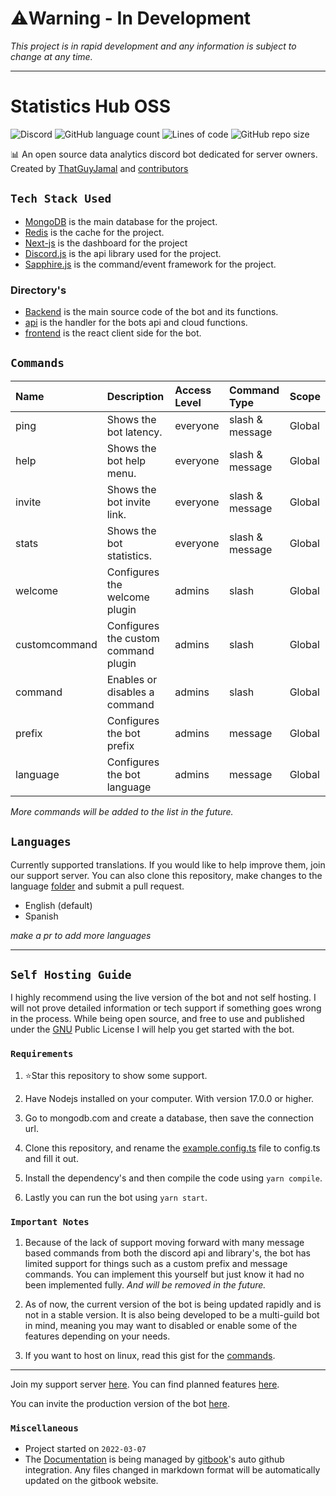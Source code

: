 # ⚠️Warning - In Development

_This project is in rapid development and any information is subject to change at any time._

---

# Statistics Hub OSS

![Discord](https://img.shields.io/discord/837830514130812970?style=flat-square) ![GitHub language count](https://img.shields.io/github/languages/count/ThatGuyJamal/statistics-hub-oss?style=flat-square) ![Lines of code](https://img.shields.io/tokei/lines/github/ThatGuyJamal/statistics-hub-oss?style=flat-square) ![GitHub repo size](https://img.shields.io/github/repo-size/ThatGuyJamal/statistics-hub-oss?style=flat-square)

📊 An open source data analytics discord bot dedicated for server owners. Created by [ThatGuyJamal](https://github.com/ThatGuyJamal) and [contributors](./.github/contributors.md)

## `Tech Stack Used`

- [MongoDB](https://www.mongodb.com/) is the main database for the project.
- [Redis](https://redis.io/) is the cache for the project.
- [Next-js](https://nextjs.org/) is the dashboard for the project
- [Discord.js](https://discord.js.org/) is the api library used for the project.
- [Sapphire.js](https://www.sapphirejs.dev/) is the command/event framework for the project.

### Directory's

- [Backend](./backend/) is the main source code of the bot and its functions.
- [api](./api/) is the handler for the bots api and cloud functions.
- [frontend](./frontend/) is the react client side for the bot.

## `Commands`

| Name          | Description                          | Access Level | Command Type    | Scope  |
| :------------ | :----------------------------------- | :----------- | :-------------- | :----- |
| ping          | Shows the bot latency.               | everyone     | slash & message | Global |
| help          | Shows the bot help menu.             | everyone     | slash & message | Global |
| invite        | Shows the bot invite link.           | everyone     | slash & message | Global |
| stats         | Shows the bot statistics.            | everyone     | slash & message | Global |
| welcome       | Configures the welcome plugin        | admins       | slash           | Global |
| customcommand | Configures the custom command plugin | admins       | slash           | Global |
| command       | Enables or disables a command        | admins       | slash           | Global |
| prefix        | Configures the bot prefix            | admins       | message         | Global |
| language      | Configures the bot language          | admins       | message         | Global |

*More commands will be added to the list in the future.*

## `Languages`

Currently supported translations. If you would like to help improve them, join our support server. You can also clone this repository, make changes to
the language [folder](./backend/src/languages/) and submit a pull request.

- English (default)
- Spanish

_make a pr to add more languages_

---

## `Self Hosting Guide`

I highly recommend using the live version of the bot and not self hosting. I will not prove detailed information or tech support
if something goes wrong in the process. While being open source, and free to use and published under the [GNU](./LICENSE) Public License I will help you get
started with the bot.

### `Requirements`

1. ⭐Star this repository to show some support.

2. Have Nodejs installed on your computer. With version 17.0.0 or higher.

3. Go to mongodb.com and create a database, then save the connection url.

4. Clone this repository, and rename the [example.config.ts](./backend/src) file to config.ts and fill it out.

5. Install the dependency's and then compile the code using `yarn compile`.

6. Lastly you can run the bot using `yarn start`.&#x20;

### `Important Notes`

1. Because of the lack of support moving forward with many message based commands from both the discord api and library's, the bot has limited support for things
   such as a custom prefix and message commands. You can implement this yourself but just know it had no been implemented fully. _And will be removed in the future._

2. As of now, the current version of the bot is being updated rapidly and is not in a stable version. It is also being developed to be a multi-guild bot in mind, meaning you may want to disabled or enable some of the features depending on your needs.

3. If you want to host on linux, read this gist for the [commands](https://gist.github.com/ThatGuyJamal/42a65ede25b5da6d84c04eada89d12ff).

---

Join my support server [here](https://discord.com/invite/N79DZsm3m2). You can find planned features [here](https://github.com/ThatGuyJamal/statistics-hub-oss/projects/2).

You can invite the production version of the bot [here](https://discord.com/api/oauth2/authorize?client_id=946398697254703174&permissions=415001496704&scope=bot%20applications.commands).

### `Miscellaneous`

- Project started on `2022-03-07`
- The [Documentation](./documentation/) is being managed by [gitbook](https://www.gitbook.com/)'s auto github integration. Any files changed in markdown format will be automatically updated on the gitbook website.